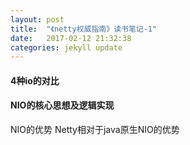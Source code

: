 ```yaml
---
layout: post
title:  "《netty权威指南》读书笔记-1"
date:   2017-02-12 21:32:38
categories: jekyll update
---
```

#### 4种io的对比 ####
#### NIO的核心思想及逻辑实现 ####
NIO的优势
Netty相对于java原生NIO的优势
